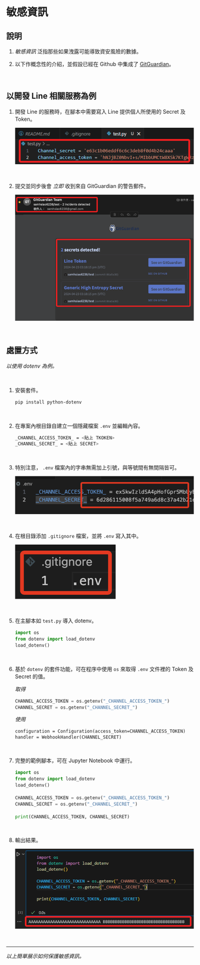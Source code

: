 # 敏感資訊

## 說明

1. _敏感資訊_ 泛指那些如果洩露可能導致資安風險的數據。

2. 以下作概念性的介紹，並假設已經在 Github 中集成了 [GitGuardian](https://www.gitguardian.com/)。

<br>

## 以開發 Line 相關服務為例

1. 開發 Line 的服務時，在腳本中需要寫入 Line 提供個人所使用的 Secret 及 Token。

    ![](images/img_78.png)

<br>

2. 提交並同步後會 _立即_ 收到來自 GitGuardian 的警告郵件。

    ![](images/img_79.png)

<br>

## 處置方式

_以使用 dotenv 為例。_

<br>

1. 安裝套件。

    ```bash
    pip install python-dotenv
    ```

<br>

2. 在專案內根目錄自建立一個隱藏檔案 `.env` 並編輯內容。

    ```bash
    _CHANNEL_ACCESS_TOKEN_ = <貼上 TKOKEN>
    _CHANNEL_SECRET_ = <貼上 SECRET>
    ```

<br>

3. 特別注意， `.env` 檔案內的字串無需加上引號，與等號間有無間隔皆可。
    
    ![](images/img_137.png)

<br>

4. 在根目錄添加 `.gitignore` 檔案，並將 `.env` 寫入其中。

    ![](images/img_138.png)

<br>

5. 在主腳本如 `test.py` 導入 dotenv。

    ```python
    import os
    from dotenv import load_dotenv
    load_dotenv()
    ```

<br>

6. 基於 `dotenv` 的套件功能，可在程序中使用 `os` 來取得 `.env` 文件裡的 Token 及 Secret 的值。

    _取得_
    ```python
    CHANNEL_ACCESS_TOKEN = os.getenv("_CHANNEL_ACCESS_TOKEN_")
    CHANNEL_SECRET = os.getenv("_CHANNEL_SECRET_")
    ```
    _使用_
    ```
    configuration = Configuration(access_token=CHANNEL_ACCESS_TOKEN)
    handler = WebhookHandler(CHANNEL_SECRET)
    ```

<br>

7. 完整的範例腳本，可在 Jupyter Notebook 中運行。

    ```python
    import os
    from dotenv import load_dotenv
    load_dotenv()

    CHANNEL_ACCESS_TOKEN = os.getenv("_CHANNEL_ACCESS_TOKEN_")
    CHANNEL_SECRET = os.getenv("_CHANNEL_SECRET_")

    print(CHANNEL_ACCESS_TOKEN, CHANNEL_SECRET)
    ```

<br>

8. 輸出結果。

    ![](images/img_80.png)

<br>

___

_以上簡單展示如何保護敏感資訊。_